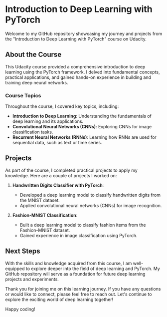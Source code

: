 # Introduction to Deep Learning with PyTorch

Welcome to my GitHub repository showcasing my journey and projects from the "Introduction to Deep Learning with PyTorch" course on Udacity.

## About the Course

This Udacity course provided a comprehensive introduction to deep learning using the PyTorch framework. I delved into fundamental concepts, practical applications, and gained hands-on experience in building and training deep neural networks.

### Course Topics

Throughout the course, I covered key topics, including:

- **Introduction to Deep Learning**: Understanding the fundamentals of deep learning and its applications.
- **Convolutional Neural Networks (CNNs)**: Exploring CNNs for image classification tasks.
- **Recurrent Neural Networks (RNNs)**: Learning how RNNs are used for sequential data, such as text or time series.

## Projects

As part of the course, I completed practical projects to apply my knowledge. Here are a couple of projects I worked on:

1. **Handwritten Digits Classifier with PyTorch**:
   - Developed a deep learning model to classify handwritten digits from the MNIST dataset.
   - Applied convolutional neural networks (CNNs) for image recognition.

2. **Fashion-MNIST Classification**:
   - Built a deep learning model to classify fashion items from the Fashion-MNIST dataset.
   - Gained experience in image classification using PyTorch.

## Next Steps

With the skills and knowledge acquired from this course, I am well-equipped to explore deeper into the field of deep learning and PyTorch. My GitHub repository will serve as a foundation for future deep learning projects and experiments.

Thank you for joining me on this learning journey. If you have any questions or would like to connect, please feel free to reach out. Let's continue to explore the exciting world of deep learning together!

Happy coding!
